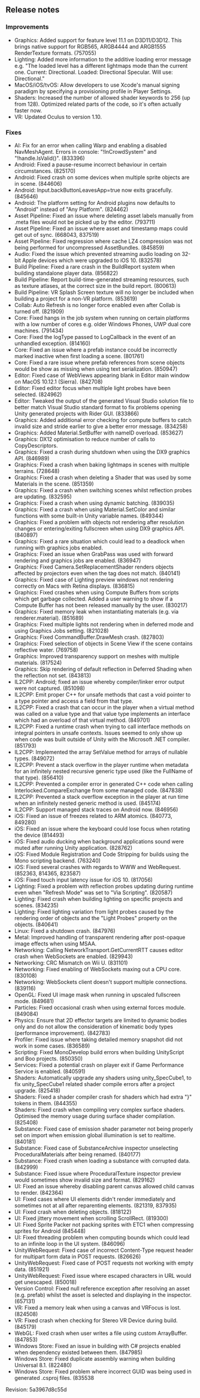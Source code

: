 ## Release notes

### Improvements

-   Graphics: Added support for feature level 11.1 on D3D11/D3D12. This brings native support for RGB565, ARGB4444 and ARGB1555 RenderTexture formats. (757055)
-   Lighting: Added more information to the additive loading error message e.g. "The loaded level has a different lightmaps mode than the current one. Current: Directional. Loaded: Directional Specular. Will use: Directional."
-   MacOS/iOS/tvOS: Allow developers to use Xcode\'s manual signing paradigm by specifying a provisioning profile in Player Settings.
-   Shaders: Increased the number of allowed shader keywords to 256 (up from 128). Optimized related parts of the code, so it\'s often actually faster now.
-   VR: Updated Oculus to version 1.10.

### Fixes

-   AI: Fix for an error when calling Warp and enabling a disabled NavMeshAgent. Errors in console: \"!InCrowdSystem\" and \"!handle.IsValid()\". (833396)
-   Android: Fixed a pause-resume incorrect behaviour in certain circumstances. (825170)
-   Android: Fixed crash on some devices when multiple sprite objects are in scene. (844606)
-   Android: Input.backButtonLeavesApp=true now exits gracefully. (845646)
-   Android: The platform setting for Android plugins now defaults to \"Android\" instead of \"Any Platform\". (824462)
-   Asset Pipeline: Fixed an issue where deleting asset labels manually from .meta files would not be picked up by the editor. (793711)
-   Asset Pipeline: Fixed an issue where asset and timestamp maps could get out of sync. (668043, 837519)
-   Asset Pipeline: Fixed regression where cache LZ4 compression was not being performed for uncompressed AssetBundles. (845859)
-   Audio: Fixed the issue which prevented streaming audio loading on 32-bit Apple devices which were upgraded to iOS 10. (832578)
-   Build Pipeline: Fixed a rare crash in the BuildReport system when building standalone player data. (856822)
-   Build Pipeline: Report build-time-generated streaming resources, such as texture atlases, at the correct size in the build report. (800613)
-   Build Pipeline: VR Splash Screen texture will no longer be included when building a project for a non-VR platform. (853619)
-   Collab: Auto Refresh is no longer force enabled even after Collab is turned off. (821909)
-   Core: Fixed hangs in the job system when running on certain platforms with a low number of cores e.g. older Windows Phones, UWP dual core machines. (791434)
-   Core: Fixed the logType passed to LogCallback in the event of an unhandled exception. (814160)
-   Core: Fixed an issue where a prefab instance could be incorrectly marked inactive when first loading a scene. (801761)
-   Core: Fixed a rare issue where prefab references from scene objects would be show as missing when using text serialization. (850947)
-   Editor: Fixed case of WebViews appearing blank in Editor main window on MacOS 10.12.1 (Sierra). (842708)
-   Editor: Fixed editor focus when multiple light probes have been selected. (824962)
-   Editor: Tweaked the output of the generated Visual Studio solution file to better match Visual Studio standard format to fix problems opening Unity generated projects with Rider GUI. (833866)
-   Graphics: Added additional error checking for compute buffers to catch invalid size and stride earlier to give a better error message. (834258)
-   Graphics: Added Material.SetBuffer with nameID overload. (853627)
-   Graphics: DX12 optimisation to reduce number of calls to CopyDescriptors.
-   Graphics: Fixed a crash during shutdown when using the DX9 graphics API. (846989)
-   Graphics: Fixed a crash when baking lightmaps in scenes with multiple terrains. (728648)
-   Graphics: Fixed a crash when deleting a Shader that was used by some Materials in the scene. (851359)
-   Graphics: Fixed a crash when switching scenes whilst reflection probes are updating. (832595)
-   Graphics: Fixed a crash when using dynamic batching. (839035)
-   Graphics: Fixed a crash when using Material.SetColor and similar functions with some built-in Unity variable names. (849344)
-   Graphics: Fixed a problem with objects not rendering after resolution changes or entering/exiting fullscreen when using DX9 graphics API. (840897)
-   Graphics: Fixed a rare situation which could lead to a deadlock when running with graphics jobs enabled.
-   Graphics: Fixed an issue when GrabPass was used with forward rendering and graphics jobs are enabled. (836947)
-   Graphics: Fixed Camera.SetReplacementShader renders objects affected by projectors even when the tag does not match. (840141)
-   Graphics: Fixed case of Lighting preview windows not rendering correctly on Macs with Retina displays. (836815)
-   Graphics: Fixed crashes when using Compute Buffers from scripts which get garbage collected. Added a user warning to show if a Compute Buffer has not been released manually by the user. (830217)
-   Graphics: Fixed memory leak when instantiating materials (e.g. via renderer.material). (851689)
-   Graphics: Fixed multiple lights not rendering when in deferred mode and using Graphics Jobs setting. (821028)
-   Graphics: Fixed CommandBuffer.DrawMesh crash. (827803)
-   Graphics: Fixed selection of objects in Scene View if the scene contains reflective water. (769758)
-   Graphics: Improved transparency support on meshes with multiple materials. (817524)
-   Graphics: Skip rendering of default reflection in Deferred Shading when the reflection not set. (843813)
-   IL2CPP: Android; fixed an issue whereby compiler/linker error output were not captured. (851098)
-   IL2CPP: Emit proper C++ for unsafe methods that cast a void pointer to a type pointer and access a field from that type.
-   IL2CPP: Fixed a crash that can occur in the player when a virtual method was called on a value type and that value type implements an interface which had an overload of that virtual method. (849701)
-   IL2CPP: Fixed a runtime crash when trying to call interface methods on integral pointers in unsafe contexts. Issues seemed to only show up when code was built outside of Unity with the Microsoft .NET compiler. (851793)
-   IL2CPP: Implemented the array SetValue method for arrays of nullable types. (849072)
-   IL2CPP: Prevent a stack overflow in the player runtime when metadata for an infinitely nested recursive generic type used (like the FullName of that type). (856410)
-   IL2CPP: Prevented a compiler error in generated C++ code when calling Interlocked.CompareExchange from some managed code. (847838)
-   IL2CPP: Prevented a stack overflow exception in the player at run time when an infinitely nested generic method is used. (845174)
-   IL2CPP: Support managed stack traces on Android now. (846956)
-   iOS: Fixed an issue of freezes related to ARM atomics. (840773, 849280)
-   iOS: Fixed an issue where the keyboard could lose focus when rotating the device (814493)
-   iOS: Fixed audio ducking when background applications sound were muted after running Unity application. (828762)
-   iOS: Fixed Module Registration and Code Stripping for builds using the Mono scripting backend. (763240)
-   iOS: Fixed several crashes with regards to WWW and WebRequest. (852363, 814365, 823587)
-   iOS: Fixed touch input latency issue for iOS 10. (817056)
-   Lighting: Fixed a problem with reflection probes updating during runtime even when \"Refresh Mode\" was set to \"Via Scripting\". (820587)
-   Lighting: Fixed crash when building lighting on specific projects and scenes. (834235)
-   Lighting: Fixed lighting variation from light probes caused by the rendering order of objects and the \"Light Probes\" property on the objects. (840641)
-   Linux: Fixed a shutdown crash. (847976)
-   Metal: Improved handling of transparent rendering after post-opaque image effects when using MSAA.
-   Networking: Calling NetworkTransport.GetCurrentRTT causes editor crash when WebSockets are enabled. (829943)
-   Networking: CRC Mismatch on Wii U. (831101)
-   Networking: Fixed enabling of WebSockets maxing out a CPU core. (830108)
-   Networking: WebSockets client doesn\'t support multiple connections. (839116)
-   OpenGL: Fixed UI image mask when running in upscaled fullscreen mode. (849681)
-   Particles: Fixed occasional crash when using external forces module. (849084)
-   Physics: Ensure that 2D effector targets are limited to dynamic bodies only and do not allow the consideration of kinematic body types (performance improvement). (842783)
-   Profiler: Fixed issue where taking detailed memory snapshot did not work in some cases. (836589)
-   Scripting: Fixed MonoDevelop build errors when building UnityScript and Boo projects. (850350)
-   Services: Fixed a potential crash on player exit if Game Performance Service is enabled. (840591)
-   Shaders: Automatically upgrade any shaders using unity_SpecCube1, to fix unity_SpecCube1 related shader compile errors after a project upgrade. (825418)
-   Shaders: Fixed a shader compiler crash for shaders which had extra \"}\" tokens in them. (844355)
-   Shaders: Fixed crash when compiling very complex surface shaders. Optimised the memory usage during surface shader compilation. (825408)
-   Substance: Fixed case of emission shader parameter not being properly set on import when emission global illumination is set to realtime. (840181)
-   Substance: Fixed case of SubstanceArchive inspector unselecting ProceduralMaterials after being renamed. (840177)
-   Substance: Fixed crash when loading a substance with corrupted data. (842999)
-   Substance: Fixed issue where ProceduralTexture inspector preview would sometimes show invalid size and format. (829162)
-   UI: Fixed an issue whereby disabling parent canvas allowed child canvas to render. (842364)
-   UI: Fixed cases where UI elements didn\'t render immediately and sometimes not at all after reparenting elements. (821319, 837935)
-   UI: Fixed crash when deleting objects. (818122)
-   UI: Fixed jittery movement when scrolling ScrollRect. (819300)
-   UI: Fixed Sprite Packer not packing sprites with ETC1 when compressing sprites for Android (845448)
-   UI: Fixed threading problem when computing bounds which could lead to an infinite loop in the UI system. (846096)
-   UnityWebRequest: Fixed case of incorrect Content-Type request header for multipart form data in POST requests. (826626)
-   UnityWebRequest: Fixed case of POST requests not working with empty data. (851921)
-   UnityWebRequest: Fixed issue where escaped characters in URL would get unescaped. (850018)
-   Version Control: Fixed null reference exception after resolving an asset (e.g. prefab) whilst the asset is selected and displaying in the inspector. (657131)
-   VR: Fixed a memory leak when using a canvas and VRFocus is lost. (824508)
-   VR: Fixed crash when checking for Stereo VR Device during build. (845179)
-   WebGL: Fixed crash when user writes a file using custom ArrayBuffer. (847853)
-   Windows Store: Fixed an issue in building with C# projects enabled when dependency existed between them. (847985)
-   Windows Store: Fixed duplicate assembly warning when building Universal 8.1. (822480)
-   Windows Store: Fixed problem where incorrect GUID was being used in generated .csproj files. (835538

Revision: 5a3967d8c55d
